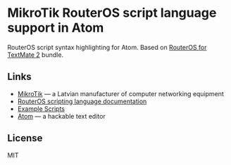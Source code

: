 # MikroTik RouterOS script language support in Atom

 RouterOS script syntax highlighting for Atom. Based on [RouterOS for TextMate 2](https://bitbucket.org/tiktuk/routeros.tmbundle) bundle.

## Links
- [MikroTik](http://www.mikrotik.com) — a Latvian manufacturer of computer networking equipment
- [RouterOS scripting language documentation](http://wiki.mikrotik.com/wiki/Manual:Scripting)
- [Example Scripts](http://wiki.mikrotik.com/wiki/Scripts)
- [Atom](http://atom.io/) — a hackable text editor

## License
MIT
